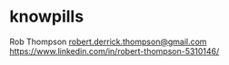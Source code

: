 # knowpills

Rob Thompson
robert.derrick.thompson@gmail.com
https://www.linkedin.com/in/robert-thompson-5310146/
